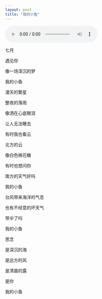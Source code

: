 ```yaml
---
layout: post
title: "我的小鱼"
---
```

<audio src="https://iwait.me/assets/imgs/欧得洋 - 孤单北半球.mp3" controls autoplay></audio>

七月

遇见你

像一场深沉的梦

我的小鱼




漫天的繁星

整夜的落雨

像洒在心底眼泪

让人无法睡去




有时我也看云

北方的云

像白色棉花糖

有时也想问你

南方的天气好吗

我的小鱼




台风带来海洋的气息

也有不经意的坏天气

带伞了吗

我的小鱼




思念 

是深沉的海

是远方的风

是清晨的露




是你

我的小鱼


